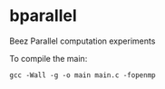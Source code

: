 # bparallel
Beez Parallel computation experiments


To compile the main:

```
gcc -Wall -g -o main main.c -fopenmp
```
